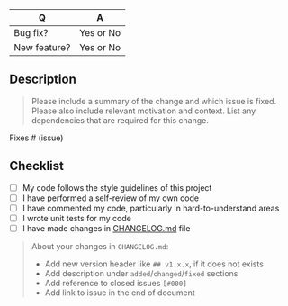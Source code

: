 | Q             | A
| ------------- | ---
| Bug fix?      | Yes or No
| New feature?  | Yes or No

## Description

> Please include a summary of the change and which issue is fixed. Please also include relevant motivation and context. List any dependencies that are required for this change.

Fixes # (issue)

## Checklist

- [ ] My code follows the style guidelines of this project
- [ ] I have performed a self-review of my own code
- [ ] I have commented my code, particularly in hard-to-understand areas
- [ ] I wrote unit tests for my code
- [ ] I have made changes in [CHANGELOG.md](https://github.com/avto-dev/app-version-laravel/blob/master/CHANGELOG.md) file

> About your changes in `CHANGELOG.md`:
>
> * Add new version header like `## v1.x.x`, if it does not exists
> * Add description under `added`/`changed`/`fixed` sections
> * Add reference to closed issues `[#000]`
> * Add link to issue in the end of document
